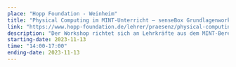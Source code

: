 ```yaml
---
place: "Hopp Foundation - Weinheim"
title: "Physical Computing im MINT-Unterricht – senseBox Grundlagenworkshop"
link: "https://www.hopp-foundation.de/lehrer/praesenz/physical-computing-im-mint-unterricht-sensebox-grundlagenworkshop/#"
description: "Der Workshop richtet sich an Lehrkräfte aus dem MINT-Bereich sowie an Lehrende der Geographie. Es sind keine Vorkenntnisse in den Bereichen Programmierung und Mikrocontroller notwendig. Die im Workshop erworbenen Kenntnisse werden innerhalb der Veranstaltung durch die selbstständige Durchführung von Projekten trainiert, womit die Teilnehmenden auf den Einsatz der senseBox in ihrem eigenen Unterricht vorbereitet werden."
starting-date: 2023-11-13
time: "14:00-17:00"
ending-date: 2023-11-13
---
```

